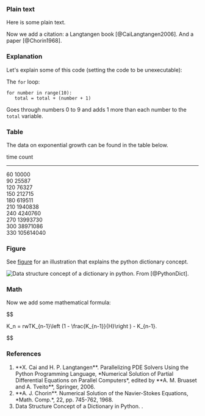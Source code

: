 ### Plain text

Here is some plain text.

Now we add a citation: a Langtangen book [@CaiLangtangen2006]. And a paper [@Chorin1968].

### Explanation

Let's explain some of this code
(setting the code to be unexecutable):

The `for` loop:


~~~{.Python}
for number in range(10):
   total = total + (number + 1)
~~~

Goes through numbers 0 to 9 and adds 1 more than each number to the `total` variable.

### Table

The data on exponential growth can be found in the table below.


time    count    
----  ---------  
 60     10000    
 90     25587    
120     76327    
150     212715   
180     619511   
210    1940838   
240    4240760   
270    13993730  
300    38971086  
330   105614040  


### Figure

See [figure](#PythonDict) for an illustration that explains the python dictionary concept.

<!-- <img src="img/PythonDict.jpg" width=400><p><em>Data structure concept of a dictionary in python. From [@PythonDict]. <div id="PythonDict"></div></em></p> -->
![<p><em>Data structure concept of a dictionary in python. From [@PythonDict]. <div id="PythonDict"></div></em></p>](img/PythonDict.jpg)

### Math

Now we add some mathematical formula:

$$

K_n = rwTK_{n-1}\left (1 - \frac{K_{n-1}}{H}\right ) - K_{n-1}.

$$

### References

 1. <div id="CaiLangtangen2006"></div> **X. Cai and H. P. Langtangen**.  Parallelizing PDE Solvers Using the Python Programming Language, *Numerical Solution of Partial Differential Equations on Parallel 	Computers*, edited by **A. M. Bruaset and A. Tveito**, Springer, 2006.
 2. <div id="Chorin1968"></div> **A. J. Chorin**.  Numerical Solution of the Navier-Stokes Equations, *Math. Comp.*, 22, pp. 745-762, 1968.
 3. <div id="PythonDict"></div> Data Structure Concept of a Dictionary in Python.  <https://commons.wikimedia.org/wiki/File:GooglePythonClass_Day1_Part3_Pic.jpg>.


